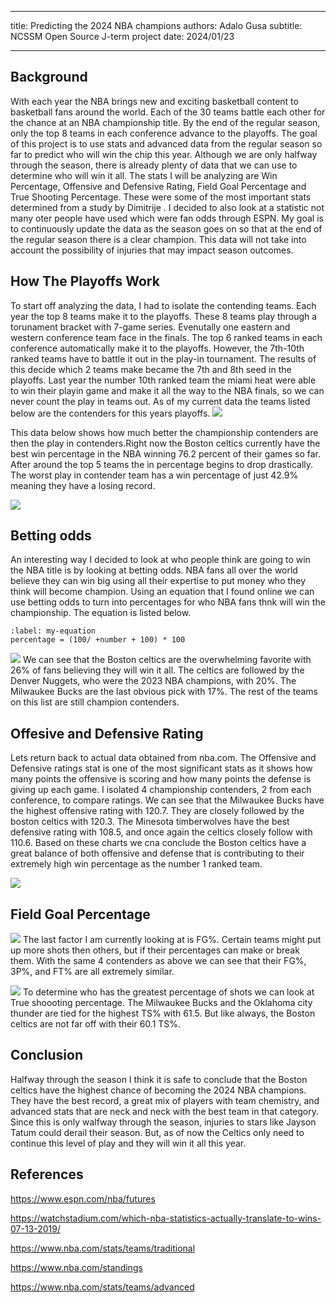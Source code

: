 ----

title: Predicting the 2024 NBA champions
authors: Adalo Gusa
subtitle: NCSSM Open Source J-term project
date: 2024/01/23
    


----

 

## Background
With each year the NBA brings new and exciting basketball content to basketball fans around the world. Each of the 30 teams battle each other for the chance at an NBA championship title. By the end of the regular season, only the top 8 teams in each conference advance to the playoffs. The goal of this project is to use stats and advanced data from the regular season so far to predict who will win the chip this year. Although we are only halfway through the season, there is already plenty of data that we can use to determine who will win it all. The stats I will be analyzing are Win Percentage, Offensive and Defensive Rating, Field Goal Percentage and True Shooting Percentage. These were some of the most important stats determined from a study by Dimitrije [](doi:10.1371/journal.pone.0273427). I decided to also look at a statistic not many oter people have used which were fan odds through ESPN. My goal is to continuously update the data as the season goes on so that at the end of the regular season there is a clear champion. This data will not take into account the possibility of injuries that may impact season outcomes.


## How The Playoffs Work
To start off analyzing the data, I had to isolate the contending teams. Each year the top 8 teams make it to the playoffs. These 8 teams play through a torunament bracket with 7-game series. Evenutally one eastern and western conference team face in the finals. The top 6 ranked teams in each conference automatically make it to the playoffs. However, the 7th-10th ranked teams have to battle it out in the play-in tournament. The results of this decide which 2 teams make became the 7th and 8th seed in the playoffs. Last year the number 10th ranked team the miami heat were able to win their playin game and make it all the way to the NBA finals, so we can never count the play in teams out. As of my current data the teams listed below are the contenders for this years playoffs.
![](#PlayoffContenders)

This data below shows how much better the championship contenders are then the play in contenders.Right now the Boston celtics currently have the best win percentage in the NBA winning 76.2 percent of their games so far. After around the top 5 teams the in percentage begins to drop drastically. The worst play in contender team has a win percentage of just 42.9% meaning they have a losing record. 

![](#WinP)

## Betting odds

An interesting way I decided to look at who people think are going to win the NBA title is by looking at betting odds. NBA fans all over the world believe they can win big using all their expertise to put money who they think will become champion. Using an equation that I found online we can use betting odds to turn into percentages for who NBA fans thnk will win the championship. The equation is listed below.

```{math}
:label: my-equation
percentage = (100/ +number + 100) * 100 
```
![](#BettingOdds)
We can see that the Boston celtics are the overwhelming favorite with 26% of fans believing they will win it all. The celtics are followed by the Denver Nuggets, who were the 2023 NBA champions, with 20%. The Milwaukee Bucks are the last obvious pick with 17%. The rest of the teams on this list are still champion contenders. 

## Offesive and Defensive Rating

Lets return back to actual data obtained from nba.com. The Offensive and Defensive ratings stat is one of the most significant stats as it shows how many points the offensive is scoring and how many points the defense is giving up each game. I isolated 4 championship contenders, 2 from each conference, to compare ratings. We can see that the Milwaukee Bucks have the highest offensive rating with 120.7. They are closely followed by the boston celtics with 120.3. The Minesota timberwolves have the best defensive rating with 108.5, and once again the celtics closely follow with 110.6. Based on these charts we cna conclude the Boston celtics have a great balance of both offensive and defense that is contributing to their extremely high win percentage as the number 1 ranked team. 

![](#OFFDEFRTG)
## Field Goal Percentage

![](#ShootingP)
The last factor I am currently looking at is FG%. Certain teams might put up more shots then others, but if their percentages can make or break them. With the same 4 contenders as above we can see that their FG%, 3P%, and FT% are all extremely similar. 

![](#TSP)
To determine who has the greatest percentage of shots we can look at True shoooting percentage. The Milwaukee Bucks and the Oklahoma city thunder are tied for the highest TS% with 61.5. But like always, the Boston celtics are not far off with their 60.1 TS%.


## Conclusion

Halfway through the season  I think it is safe to conclude that the Boston celtics have the highest chance of becoming the 2024 NBA champions. They have the best record, a great mix of players with team chemistry, and advanced stats that are neck and neck with the best team in that category. Since this is only walfway through the season, injuries to stars like Jayson Tatum could derail their season. But, as of now the Celtics only need to continue this level of play and they will win it all this year.


## References

https://www.espn.com/nba/futures

https://watchstadium.com/which-nba-statistics-actually-translate-to-wins-07-13-2019/

https://www.nba.com/stats/teams/traditional

https://www.nba.com/standings

https://www.nba.com/stats/teams/advanced


